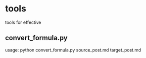 # tools
tools for effective

## convert_formula.py
usage: python convert_formula.py source_post.md target_post.md

